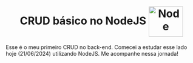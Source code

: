 <h1 align="center">
  CRUD básico no NodeJS
  <img align="center" alt="Node" height="80" width="90" src="https://cdn.jsdelivr.net/gh/devicons/devicon@latest/icons/nodejs/nodejs-original.svg">
</h1>

<p>Esse é o meu primeiro CRUD no back-end. Comecei a estudar esse lado hoje (21/06/2024) utilizando NodeJS. Me acompanhe nessa jornada!</p>
